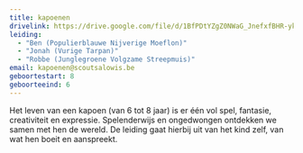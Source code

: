 ```yaml
---
title: kapoenen
drivelink: https://drive.google.com/file/d/1BfPDtYZgZ0NWaG_JnefxfBHR-ykxdGoI/preview
leiding:
  - "Ben (Populierblauwe Nijverige Moeflon)"
  - "Jonah (Vurige Tarpan)"
  - "Robbe (Junglegroene Volgzame Streepmuis)"
email: kapoenen@scoutsalowis.be
geboortestart: 8
geboorteeind: 6
---
```


Het leven van een kapoen (van 6 tot 8 jaar) is er één vol spel, fantasie, creativiteit en expressie.
Spelenderwijs en ongedwongen ontdekken we samen met hen de wereld.
De leiding gaat hierbij uit van het kind zelf, van wat hen boeit en aanspreekt.
